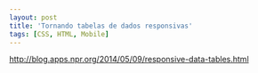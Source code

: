 ```yaml
---
layout: post
title: 'Tornando tabelas de dados responsivas'
tags: [CSS, HTML, Mobile]
---
```


<http://blog.apps.npr.org/2014/05/09/responsive-data-tables.html>
